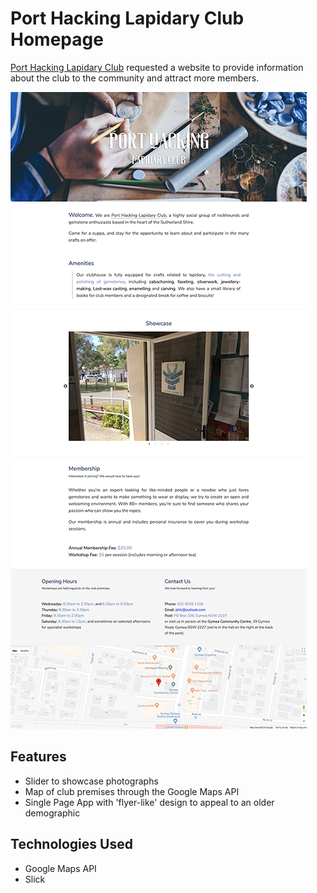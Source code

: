 # Port Hacking Lapidary Club Homepage

[Port Hacking Lapidary Club](http://porthackinglapidary.com.au/) requested a website to provide information about the club to the community and attract more members.

![Port Hacking Lapidary Club Screenshot](https://github.com/amandytang/phlc/blob/master/css/images/fullpagecapture.png)
<br/>

## Features
* Slider to showcase photographs
* Map of club premises through the Google Maps API
* Single Page App with 'flyer-like' design to appeal to an older demographic

## Technologies Used

* Google Maps API
* Slick  
